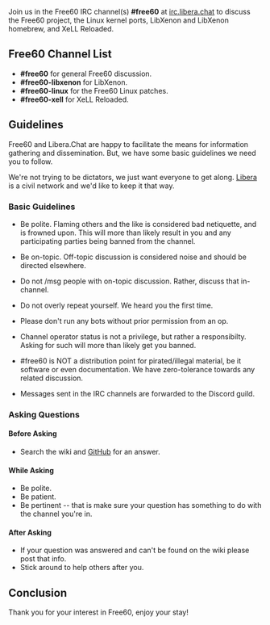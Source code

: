Join us in the Free60 IRC channel(s) **\#free60** at
[irc.libera.chat](https://libera.chat/) to discuss the Free60 project, the
Linux kernel ports, LibXenon and LibXenon homebrew, and XeLL Reloaded.

## Free60 Channel List

* **\#free60** for general Free60 discussion.
* **\#free60-libxenon** for LibXenon.
* **\#free60-linux** for the Free60 Linux patches.
* **\#free60-xell** for XeLL Reloaded.

## Guidelines

Free60 and Libera.Chat are happy to facilitate the means for information
gathering and dissemination. But, we have some basic guidelines we need
you to follow.

We're not trying to be dictators, we just want everyone to get along.
[Libera](https://libera.chat/) is a civil network and we'd like to keep it
that way.

### Basic Guidelines

  - Be polite. Flaming others and the like is considered bad netiquette,
    and is frowned upon. This will more than likely result in you and
    any participating parties being banned from the channel.

  - Be on-topic. Off-topic discussion is considered noise and should be
    directed elsewhere.

  - Do not /msg people with on-topic discussion. Rather, discuss that
    in-channel.

  - Do not overly repeat yourself. We heard you the first time.

  - Please don't run any bots without prior permission from an op.

  - Channel operator status is not a privilege, but rather a
    responsibilty. Asking for such will more than likely get you banned.

  - \#free60 is NOT a distribution point for pirated/illegal material,
    be it software or even documentation. We have zero-tolerance towards
    any related discussion.
  
  - Messages sent in the IRC channels are forwarded to the Discord guild.

### Asking Questions

#### Before Asking

  - Search the wiki and [GitHub](https://github.com/Free60Project) for an answer.

#### While Asking

  - Be polite.
  - Be patient.
  - Be pertinent -- that is make sure your question has something to do
    with the channel you're in.

#### After Asking

  - If your question was answered and can't be found on the wiki please
    post that info.
  - Stick around to help others after you.

## Conclusion

Thank you for your interest in Free60, enjoy your stay!

